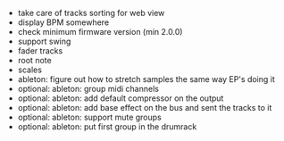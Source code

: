 - take care of tracks sorting for web view
- display BPM somewhere
- check minimum firmware version (min 2.0.0)
- support swing
- fader tracks
- root note
- scales
- ableton: figure out how to stretch samples the same way EP's doing it
- optional: ableton: group midi channels
- optional: ableton: add default compressor on the output
- optional: ableton: add base effect on the bus and sent the tracks to it
- optional: ableton: support mute groups
- optional: ableton: put first group in the drumrack
